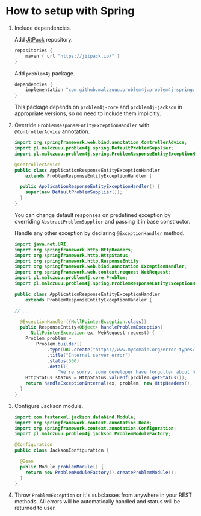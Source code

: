 # How to setup with Spring

1.  Include dependencies.

    Add [JitPack](https://jitpack.io/) repository.

    ```groovy
    repositories {
        maven { url "https://jitpack.io/" }
    }
    ```

    Add `problem4j` package.

    ```groovy
    dependencies {
        implementation "com.github.malczuuu.problem4j:problem4j-spring:{version}"
    }
    ```

    This package depends on `problem4j-core` and `problem4j-jackson` in appropriate versions, so no need to include them implicitly.

2.  Override `ProblemResponseEntityExceptionHandler` with `@ControllerAdvice` annotation.

    ```java
    import org.springframework.web.bind.annotation.ControllerAdvice;
    import pl.malczuuu.problem4j.spring.DefaultProblemSupplier;
    import pl.malczuuu.problem4j.spring.ProblemResponseEntityExceptionHandler;

    @ControllerAdvice
    public class ApplicationResponseEntityExceptionHandler
        extends ProblemResponseEntityExceptionHandler {

      public ApplicationResponseEntityExceptionHandler() {
        super(new DefaultProblemSupplier());
      }
    }
    ```

    You can change default responses on predefined exception by overriding `AbstractProblemSupplier` and passing it in base constructor.

    Handle any other exception by declaring `@ExceptionHandler` method.

    ```java
    import java.net.URI;
    import org.springframework.http.HttpHeaders;
    import org.springframework.http.HttpStatus;
    import org.springframework.http.ResponseEntity;
    import org.springframework.web.bind.annotation.ExceptionHandler;
    import org.springframework.web.context.request.WebRequest;
    import pl.malczuuu.problem4j.core.Problem;
    import pl.malczuuu.problem4j.spring.ProblemResponseEntityExceptionHandler;

    public class ApplicationResponseEntityExceptionHandler
        extends ProblemResponseEntityExceptionHandler {

    // ...

      @ExceptionHandler({NullPointerException.class})
      public ResponseEntity<Object> handleProblemException(
          NullPointerException ex, WebRequest request) {
        Problem problem = 
            Problem.builder()
                .type(URI.create("https://www.mydomain.org/error-types/null-pointer-exception"))
                .title("Internal server error")
                .status(500)
                .detail(
                    "We're sorry, some developer have forgotten about handling NullPointerException");
        HttpStatus status = HttpStatus.valueOf(problem.getStatus());
        return handleExceptionInternal(ex, problem, new HttpHeaders(), status, request);
      }
    }
    ````

3.  Configure Jackson module.

    ```java
    import com.fasterxml.jackson.databind.Module;
    import org.springframework.context.annotation.Bean;
    import org.springframework.context.annotation.Configuration;
    import pl.malczuuu.problem4j.jackson.ProblemModuleFactory;

    @Configuration
    public class JacksonConfiguration {

      @Bean
      public Module problemModule() {
        return new ProblemModuleFactory().createProblemModule();
      }
    }
    ```

4.  Throw `ProblemException` or it's subclasses from anywhere in your REST methods. All errors will be automatically handled and status will be returned to user.